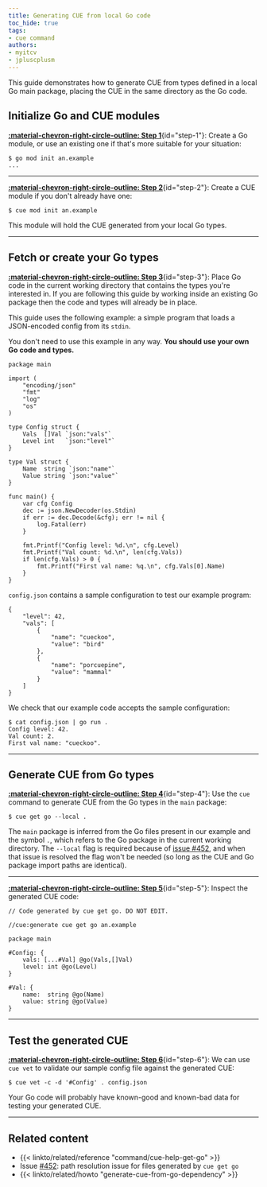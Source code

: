 ```yaml
---
title: Generating CUE from local Go code
toc_hide: true
tags:
- cue command
authors:
- myitcv
- jpluscplusm
---
```


This guide demonstrates how to generate CUE from types defined in a local Go
main package, placing the CUE in the same directory as the Go code.

<!--more-->

## Initialize Go and CUE modules

[**:material-chevron-right-circle-outline: Step 1**](#step-1){id="step-1"}: Create a Go module, or use an existing one if that's more suitable for your situation:

```` { .text title="TERMINAL" data-copy="go mod init an.example" }
$ go mod init an.example
...
````

---


[**:material-chevron-right-circle-outline: Step 2**](#step-2){id="step-2"}: Create a CUE module if you don't already have one:

```` { .text title="TERMINAL" data-copy="cue mod init an.example" }
$ cue mod init an.example
````

This module will hold the CUE generated from your local Go types.

---


## Fetch or create your Go types

[**:material-chevron-right-circle-outline: Step 3**](#step-3){id="step-3"}: Place Go code in the current working directory that contains the types you're
interested in.
If you are following this guide by working inside an existing Go package then
the code and types will already be in place.

This guide uses the following example:
a simple program that loads a JSON-encoded config from its `stdin`.

You don't need to use this example in any way.
**You should use your own Go code and types.**

```` { .go title="main.go" }
package main

import (
	"encoding/json"
	"fmt"
	"log"
	"os"
)

type Config struct {
	Vals  []Val `json:"vals"`
	Level int   `json:"level"`
}

type Val struct {
	Name  string `json:"name"`
	Value string `json:"value"`
}

func main() {
	var cfg Config
	dec := json.NewDecoder(os.Stdin)
	if err := dec.Decode(&cfg); err != nil {
		log.Fatal(err)
	}

	fmt.Printf("Config level: %d.\n", cfg.Level)
	fmt.Printf("Val count: %d.\n", len(cfg.Vals))
	if len(cfg.Vals) > 0 {
		fmt.Printf("First val name: %q.\n", cfg.Vals[0].Name)
	}
}
````

`config.json` contains a sample configuration to test our example program:

```` { .json title="config.json" }
{
    "level": 42,
    "vals": [
        {
            "name": "cueckoo",
            "value": "bird"
        },
        {
            "name": "porcuepine",
            "value": "mammal"
        }
    ]
}
````

We check that our example code accepts the sample configuration:

```` { .text title="TERMINAL" data-copy="cat config.json | go run ." }
$ cat config.json | go run .
Config level: 42.
Val count: 2.
First val name: "cueckoo".
````

---


## Generate CUE from Go types

[**:material-chevron-right-circle-outline: Step 4**](#step-4){id="step-4"}: Use the `cue` command to generate CUE from the Go types in the `main` package:

```` { .text title="TERMINAL" data-copy="cue get go --local ." }
$ cue get go --local .
````

The `main` package is inferred from the Go files present in our
example and the symbol `.`, which refers to the Go package in the current
working directory.
The `--local` flag is required because of [issue #452](/issue/452), and when that
issue is resolved the flag won't be needed (so long as the CUE and Go package
import paths are identical).

---


[**:material-chevron-right-circle-outline: Step 5**](#step-5){id="step-5"}: Inspect the generated CUE code:

```` { .cue title="main_go_gen.cue" }
// Code generated by cue get go. DO NOT EDIT.

//cue:generate cue get go an.example

package main

#Config: {
	vals: [...#Val] @go(Vals,[]Val)
	level: int @go(Level)
}

#Val: {
	name:  string @go(Name)
	value: string @go(Value)
}
````


---


## Test the generated CUE

[**:material-chevron-right-circle-outline: Step 6**](#step-6){id="step-6"}: We can use `cue vet` to validate our sample config file against the generated CUE:

```` { .text title="TERMINAL" data-copy="cue vet -c -d &#39;#Config&#39; . config.json" }
$ cue vet -c -d '#Config' . config.json
````

Your Go code will probably have known-good and known-bad data for testing your generated CUE.

---

## Related content

- {{< linkto/related/reference "command/cue-help-get-go" >}}
- Issue [#452](/issue/452): path resolution issue for files generated by `cue get go`
- {{< linkto/related/howto "generate-cue-from-go-dependency" >}}
